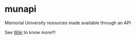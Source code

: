 # munapi
Memorial University resources made available through an API

See [Wiki](https://github.com/avinashraja98/munapi/wiki) to know more!!!
